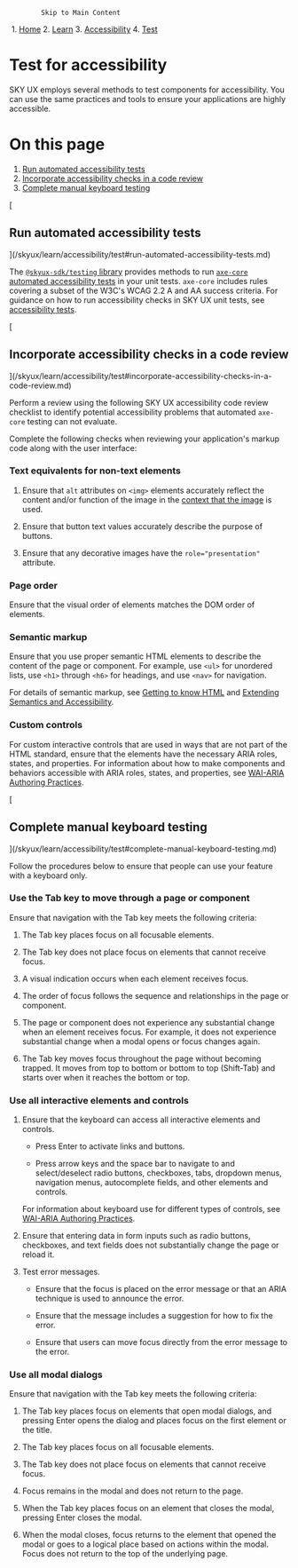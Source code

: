             Skip to Main Content

 1.  [Home](/skyux/)
2.  [Learn](/skyux/learn.md)
3.  [Accessibility](/skyux/learn/accessibility.md)
4.  [Test](/skyux/learn/accessibility/test.md)

Test for accessibility
======================

SKY UX employs several methods to test components for accessibility. You can use the same practices and tools to ensure your applications are highly accessible.

On this page
============

1.  [Run automated accessibility tests](/skyux/learn/accessibility/test#run-automated-accessibility-tests.md)
2.  [Incorporate accessibility checks in a code review](/skyux/learn/accessibility/test#incorporate-accessibility-checks-in-a-code-review.md)
3.  [Complete manual keyboard testing](/skyux/learn/accessibility/test#complete-manual-keyboard-testing.md)

[

Run automated accessibility tests
---------------------------------

](/skyux/learn/accessibility/test#run-automated-accessibility-tests.md)

The [`@skyux-sdk/testing` library](https://github.com/blackbaud/skyux/tree/main/libs/sdk/testing) provides methods to run [`axe-core` automated accessibility tests](https://github.com/dequelabs/axe-core) in your unit tests. `axe-core` includes rules covering a subset of the W3C's WCAG 2.2 A and AA success criteria. For guidance on how to run accessibility checks in SKY UX unit tests, see [accessibility tests](/skyux/learn/accessibility/test/accessibility-tests.md).

[

Incorporate accessibility checks in a code review
-------------------------------------------------

](/skyux/learn/accessibility/test#incorporate-accessibility-checks-in-a-code-review.md)

Perform a review using the following SKY UX accessibility code review checklist to identify potential accessibility problems that automated `axe-core` testing can not evaluate.

Complete the following checks when reviewing your application's markup code along with the user interface:

### Text equivalents for non-text elements

1.  Ensure that `alt` attributes on `<img>` elements accurately reflect the content and/or function of the image in the [context that the image](https://www.w3.org/WAI/WCAG22/Understanding/non-text-content) is used.
    
2.  Ensure that button text values accurately describe the purpose of buttons.
    
3.  Ensure that any decorative images have the `role="presentation"` attribute.
    

### Page order

Ensure that the visual order of elements matches the DOM order of elements.

### Semantic markup

Ensure that you use proper semantic HTML elements to describe the content of the page or component. For example, use `<ul>` for unordered lists, use `<h1>` through `<h6>` for headings, and use `<nav>` for navigation.

For details of semantic markup, see [Getting to know HTML](https://learn.shayhowe.com/html-css/getting-to-know-html/) and [Extending Semantics and Accessibility](https://learn.shayhowe.com/advanced-html-css/semantics-accessibility/).

### Custom controls

For custom interactive controls that are used in ways that are not part of the HTML standard, ensure that the elements have the necessary ARIA roles, states, and properties. For information about how to make components and behaviors accessible with ARIA roles, states, and properties, see [WAI-ARIA Authoring Practices](https://www.w3.org/TR/wai-aria-practices/).

[

Complete manual keyboard testing
--------------------------------

](/skyux/learn/accessibility/test#complete-manual-keyboard-testing.md)

Follow the procedures below to ensure that people can use your feature with a keyboard only.

### Use the Tab key to move through a page or component

Ensure that navigation with the Tab key meets the following criteria:

1.  The Tab key places focus on all focusable elements.
    
2.  The Tab key does not place focus on elements that cannot receive focus.
    
3.  A visual indication occurs when each element receives focus.
    
4.  The order of focus follows the sequence and relationships in the page or component.
    
5.  The page or component does not experience any substantial change when an element receives focus. For example, it does not experience substantial change when a modal opens or focus changes again.
    
6.  The Tab key moves focus throughout the page without becoming trapped. It moves from top to bottom or bottom to top (Shift-Tab) and starts over when it reaches the bottom or top.
    

### Use all interactive elements and controls

1.  Ensure that the keyboard can access all interactive elements and controls.
    
    *   Press Enter to activate links and buttons.
        
    *   Press arrow keys and the space bar to navigate to and select/deselect radio buttons, checkboxes, tabs, dropdown menus, navigation menus, autocomplete fields, and other elements and controls.
        
    
    For information about keyboard use for different types of controls, see [WAI-ARIA Authoring Practices](https://www.w3.org/WAI/ARIA/apg/practices/keyboard-interface/).
    
2.  Ensure that entering data in form inputs such as radio buttons, checkboxes, and text fields does not substantially change the page or reload it.
    
3.  Test error messages.
    
    *   Ensure that the focus is placed on the error message or that an ARIA technique is used to announce the error.
        
    *   Ensure that the message includes a suggestion for how to fix the error.
        
    *   Ensure that users can move focus directly from the error message to the error.
        

### Use all modal dialogs

Ensure that navigation with the Tab key meets the following criteria:

1.  The Tab key places focus on elements that open modal dialogs, and pressing Enter opens the dialog and places focus on the first element or the title.
    
2.  The Tab key places focus on all focusable elements.
    
3.  The Tab key does not place focus on elements that cannot receive focus.
    
4.  Focus remains in the modal and does not return to the page.
    
5.  When the Tab key places focus on an element that closes the modal, pressing Enter closes the modal.
    
6.  When the modal closes, focus returns to the element that opened the modal or goes to a logical place based on actions within the modal. Focus does not return to the top of the underlying page.